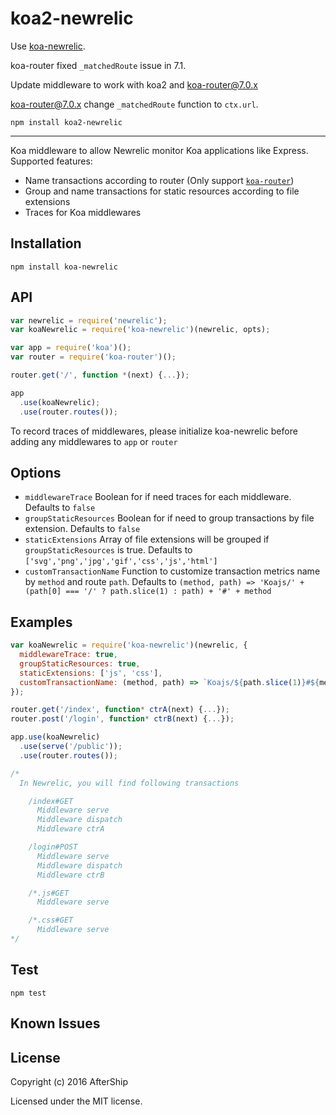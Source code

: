 # koa2-newrelic
Use [koa-newrelic](https://github.com/AfterShip/koa-newrelic).

koa-router fixed `_matchedRoute` issue in 7.1.

Update middleware to work with koa2 and koa-router@7.0.x

koa-router@7.0.x change `_matchedRoute` function to `ctx.url`.

```
npm install koa2-newrelic
```

---
Koa middleware to allow Newrelic monitor Koa applications like Express. Supported features:
 - Name transactions according to router (Only support [`koa-router`](https://github.com/alexmingoia/koa-router))
 - Group and name transactions for static resources according to file extensions
 - Traces for Koa middlewares

## Installation
```
npm install koa-newrelic

```

## API
```javascript
var newrelic = require('newrelic');
var koaNewrelic = require('koa-newrelic')(newrelic, opts);

var app = require('koa')();
var router = require('koa-router')();

router.get('/', function *(next) {...});

app
  .use(koaNewrelic);
  .use(router.routes());
```
To record traces of middlewares, please initialize koa-newrelic before adding any middlewares to `app` or `router`

## Options
 - `middlewareTrace` Boolean for if need traces for each middleware. Defaults to `false`
 - `groupStaticResources` Boolean for if need to group transactions by file extension. Defaults to `false`
 - `staticExtensions` Array of file extensions will be grouped if `groupStaticResources` is true. Defaults to `['svg','png','jpg','gif','css','js','html']`
 - `customTransactionName` Function to customize transaction metrics name by `method` and route `path`. Defaults to `(method, path) => 'Koajs/' + (path[0] === '/' ? path.slice(1) : path) + '#' + method`

## Examples
```javascript
var koaNewrelic = require('koa-newrelic')(newrelic, {
  middlewareTrace: true,
  groupStaticResources: true,
  staticExtensions: ['js', 'css'],
  customTransactionName: (method, path) => `Koajs/${path.slice(1)}#${method}`
});

router.get('/index', function* ctrA(next) {...});
router.post('/login', function* ctrB(next) {...});

app.use(koaNewrelic)
  .use(serve('/public'));
  .use(router.routes());

/*
  In Newrelic, you will find following transactions

    /index#GET
	  Middleware serve
	  Middleware dispatch
	  Middleware ctrA

	/login#POST
	  Middleware serve
	  Middleware dispatch
	  Middleware ctrB

	/*.js#GET
	  Middleware serve

	/*.css#GET
	  Middleware serve
*/
```

## Test
```
npm test
```

## Known Issues


## License
Copyright (c) 2016 AfterShip

Licensed under the MIT license.
